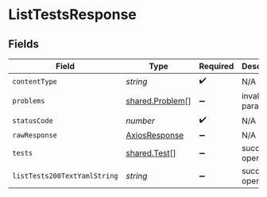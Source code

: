 # ListTestsResponse


## Fields

| Field                                                   | Type                                                    | Required                                                | Description                                             |
| ------------------------------------------------------- | ------------------------------------------------------- | ------------------------------------------------------- | ------------------------------------------------------- |
| `contentType`                                           | *string*                                                | :heavy_check_mark:                                      | N/A                                                     |
| `problems`                                              | [shared.Problem](../../models/shared/problem.md)[]      | :heavy_minus_sign:                                      | invalid parameters                                      |
| `statusCode`                                            | *number*                                                | :heavy_check_mark:                                      | N/A                                                     |
| `rawResponse`                                           | [AxiosResponse](https://axios-http.com/docs/res_schema) | :heavy_minus_sign:                                      | N/A                                                     |
| `tests`                                                 | [shared.Test](../../models/shared/test.md)[]            | :heavy_minus_sign:                                      | successful operation                                    |
| `listTests200TextYamlString`                            | *string*                                                | :heavy_minus_sign:                                      | successful operation                                    |